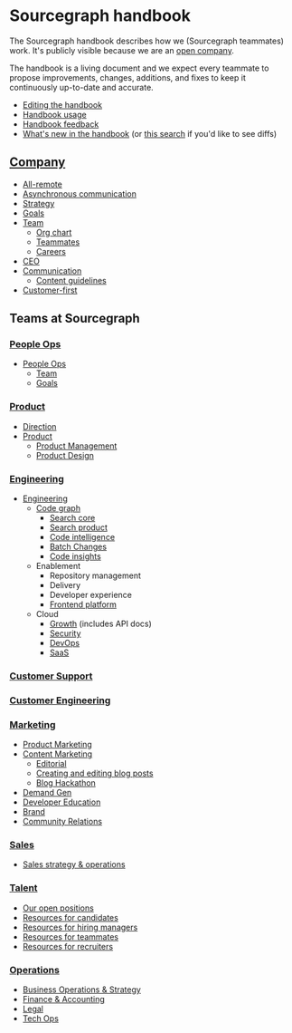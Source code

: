 # Sourcegraph handbook

The Sourcegraph handbook describes how we (Sourcegraph teammates) work. It's publicly visible because we are an [open company](company/index.md#open-company).

The handbook is a living document and we expect every teammate to propose improvements, changes, additions, and fixes to keep it continuously up-to-date and accurate.

- [Editing the handbook](editing.md)
- [Handbook usage](usage.md)
- [Handbook feedback](https://docs.google.com/forms/d/e/1FAIpQLSfb0yU9xmnvK2namuUzUEKbB9IqZlNQF2IWw0OpLsGvBiW2oQ/viewform?usp=sf_link)
- [What's new in the handbook](https://sourcegraph.com/github.com/sourcegraph/about/-/commits) (or [this search](https://sourcegraph.com/search?q=context:global+repo:^github.com/sourcegraph/about%24+type:diff+rev:main) if you'd like to see diffs)

## [Company](company/index.md)

- [All-remote](company/remote/index.md)
- [Asynchronous communication](company/asynchronous-communication.md)
- [Strategy](company/strategy.md)
- [Goals](company/goals/index.md)
- [Team](company/team/index.md)
  - [Org chart](company/team/org_chart.md)
  - [Teammates](https://about.sourcegraph.com/handbook/company/team)
  - [Careers](https://boards.greenhouse.io/sourcegraph91)
- [CEO](ceo/index.md)
- [Communication](communication/index.md)
  - [Content guidelines](communication/content_guidelines.md)
- [Customer-first](company/customer-first.md)

## Teams at Sourcegraph

### [People Ops](people-ops/index.md)

- [People Ops](people-ops/index.md)
  - [Team](people-ops/index.md#team)
  - [Goals](people-ops/index.md#goals)

### [Product](product/index.md)

- [Direction](direction/index.md)
- [Product](product/index.md)
  - [Product Management](product/product_management/index.md)
  - [Product Design](product/design/index.md)

### [Engineering](engineering/index.md)

<!-- When updating the engineering team list below, please also update engineering/eng_org.md -->

- [Engineering](./engineering/index.md)
  - [Code graph](./engineering/code-graph/index.md)
    - [Search core](./engineering/code-graph/search/core.md)
    - [Search product](./engineering/code-graph/search/product.md)
    - [Code intelligence](./engineering/code-graph/code-intelligence/index.md)
    - [Batch Changes](./engineering/code-graph/batch-changes/index.md)
    - [Code insights](./engineering/code-graph/code-insights/index.md)
  - Enablement
    - Repository management
    - Delivery
    - Developer experience
    - [Frontend platform](./engineering/developer-insights/frontend-platform/index.md)
  - Cloud
    - [Growth](./engineering/cloud/growth/index.md) (includes API docs)
    - [Security](./engineering/cloud/security/index.md)
    - [DevOps](./engineering/cloud/devops/index.md)
    - [SaaS](./engineering/cloud/saas/index.md)

### [Customer Support](support/index.md)

### [Customer Engineering](ce/index.md)

### [Marketing](marketing/index.md)

- [Product Marketing](marketing/product-marketing/index.md)
- [Content Marketing](marketing/content/index.md)
  - [Editorial](marketing/content/editorial.md)
  - [Creating and editing blog posts](marketing/content/creating_blog_posts.md)
  - [Blog Hackathon](marketing/content/blog_hackathon.md)
- [Demand Gen](marketing/demand-gen/index.md)
- [Developer Education](marketing/education.md)
- [Brand](marketing/brand/index.md)
- [Community Relations](marketing/community_relations.md)

### [Sales](sales/index.md)

- [Sales strategy & operations](sales/sales-ops/index.md)

### [Talent](talent/index.md)

- [Our open positions](careers.md)
- [Resources for candidates](https://about.sourcegraph.com/handbook/talent#resources-for-candidates)
- [Resources for hiring managers](https://about.sourcegraph.com/handbook/talent#resources-for-hiring-managers)
- [Resources for teammates](https://about.sourcegraph.com/handbook/talent#resources-for-teammates)
- [Resources for recruiters](https://about.sourcegraph.com/handbook/talent#resources-for-recruiters)

### [Operations](ops/index.md)

- [Business Operations & Strategy](ops/bizops/index.md)
- [Finance & Accounting](ops/finance/index.md)
- [Legal](ops/legal/index.md)
- [Tech Ops](ops/tech-ops/index.md)
